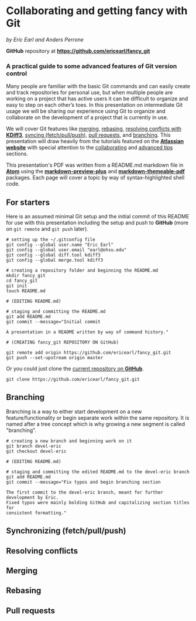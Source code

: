 # Collaborating and getting fancy with Git

*by Eric Earl and Anders Perrone*

**GitHub** repository at **https://github.com/ericearl/fancy_git**

### A practical guide to some advanced features of Git version control

Many people are familiar with the basic Git commands and can easily create and track repositories for personal use, but when multiple people are working on a project that has active users it can be difficult to organize and easy to step on each other’s toes. In this presentation on intermediate Git usage we will be sharing our experience using Git to organize and collaborate on the development of a project that is currently in use.

We will cover Git features like [merging](https://www.atlassian.com/git/tutorials/git-merge), [rebasing](https://www.atlassian.com/git/tutorials/rewriting-history#git-rebase), [resolving conflicts with **KDiff3**](http://kdiff3.sourceforge.net/), [syncing (fetch/pull/push)](https://www.atlassian.com/git/tutorials/syncing), [pull requests](https://www.atlassian.com/git/tutorials/making-a-pull-request), and [branching](https://www.atlassian.com/git/tutorials/using-branches). This presentation will draw heavily from the tutorials featured on the [**Atlassian website**](https://www.atlassian.com/git) with special attention to the [collaborating](https://www.atlassian.com/git/tutorials/syncing) and [advanced tips](https://www.atlassian.com/git/tutorials/advanced-overview) sections.

This presentation's PDF was written from a README.md markdown file in [**Atom**](https://atom.io/) using the [**markdown-preview-plus**](https://atom.io/packages/markdown-preview-plus) and [**markdown-themeable-pdf**](https://atom.io/packages/markdown-themeable-pdf) packages. Each page will cover a topic by way of syntax-highlighted shell code.

## For starters

Here is an assumed minimal Git setup and the initial commit of this README for use with this presentation including the setup and push to **GitHub** (more on `git remote` and `git push` later).

```shell
# setting up the ~/.gitconfig file
git config --global user.name "Eric Earl"
git config --global user.email "earl@ohsu.edu"
git config --global diff.tool kdiff3
git config --global merge.tool kdiff3

# creating a repository folder and beginning the README.md
mkdir fancy_git
cd fancy_git
git init
touch README.md

# (EDITING README.md)

# staging and committing the README.md
git add README.md
git commit --message="Initial commit

A presentation in a README written by way of command history."

# (CREATING fancy_git REPOSITORY ON GitHub)

git remote add origin https://github.com/ericearl/fancy_git.git
git push --set-upstream origin master
```

Or you could just clone the [current repository on **GitHub**](https://github.com/ericearl/fancy_git).

```shell
git clone https://github.com/ericearl/fancy_git.git

```

<div class="page-break"></div>

## Branching

Branching is a way to either start development on a new feature/functionality or begin separate work within the same repository.  It is named after a tree concept which is why growing a new segment is called "branching".

```shell
# creating a new branch and beginning work on it
git branch devel-eric
git checkout devel-eric

# (EDITING README.md)

# staging and committing the edited README.md to the devel-eric branch
git add README.md
git commit --message="Fix typos and begin branching section

The first commit to the devel-eric branch, meant for further development by Eric.
Fixed typos were mainly bolding GitHub and capitalizing section titles for
consistent formatting."

```

## Synchronizing (fetch/pull/push)



## Resolving conflicts



<div class="page-break"></div>

## Merging



## Rebasing



## Pull requests
